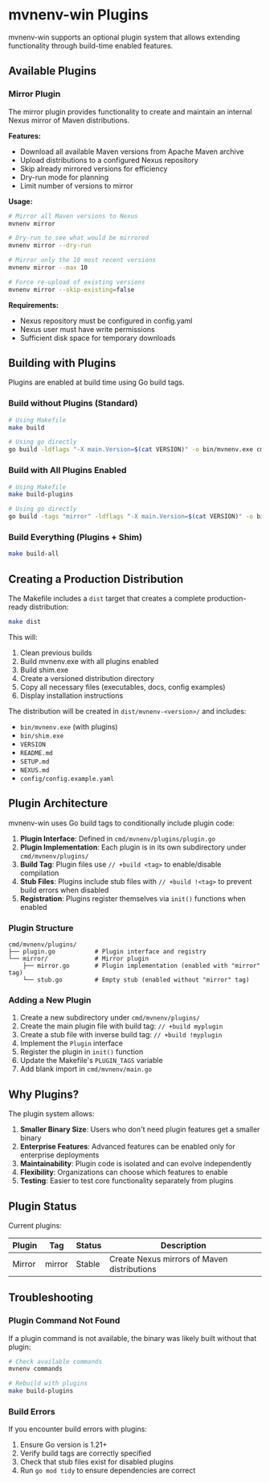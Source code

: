 # mvnenv-win Plugins

mvnenv-win supports an optional plugin system that allows extending functionality through build-time enabled features.

## Available Plugins

### Mirror Plugin

The mirror plugin provides functionality to create and maintain an internal Nexus mirror of Maven distributions.

**Features:**
- Download all available Maven versions from Apache Maven archive
- Upload distributions to a configured Nexus repository
- Skip already mirrored versions for efficiency
- Dry-run mode for planning
- Limit number of versions to mirror

**Usage:**

```bash
# Mirror all Maven versions to Nexus
mvnenv mirror

# Dry-run to see what would be mirrored
mvnenv mirror --dry-run

# Mirror only the 10 most recent versions
mvnenv mirror --max 10

# Force re-upload of existing versions
mvnenv mirror --skip-existing=false
```

**Requirements:**
- Nexus repository must be configured in config.yaml
- Nexus user must have write permissions
- Sufficient disk space for temporary downloads

## Building with Plugins

Plugins are enabled at build time using Go build tags.

### Build without Plugins (Standard)

```bash
# Using Makefile
make build

# Using go directly
go build -ldflags "-X main.Version=$(cat VERSION)" -o bin/mvnenv.exe cmd/mvnenv/main.go
```

### Build with All Plugins Enabled

```bash
# Using Makefile
make build-plugins

# Using go directly
go build -tags "mirror" -ldflags "-X main.Version=$(cat VERSION)" -o bin/mvnenv.exe cmd/mvnenv/main.go
```

### Build Everything (Plugins + Shim)

```bash
make build-all
```

## Creating a Production Distribution

The Makefile includes a `dist` target that creates a complete production-ready distribution:

```bash
make dist
```

This will:
1. Clean previous builds
2. Build mvnenv.exe with all plugins enabled
3. Build shim.exe
4. Create a versioned distribution directory
5. Copy all necessary files (executables, docs, config examples)
6. Display installation instructions

The distribution will be created in `dist/mvnenv-<version>/` and includes:
- `bin/mvnenv.exe` (with plugins)
- `bin/shim.exe`
- `VERSION`
- `README.md`
- `SETUP.md`
- `NEXUS.md`
- `config/config.example.yaml`

## Plugin Architecture

mvnenv-win uses Go build tags to conditionally include plugin code:

1. **Plugin Interface**: Defined in `cmd/mvnenv/plugins/plugin.go`
2. **Plugin Implementation**: Each plugin is in its own subdirectory under `cmd/mvnenv/plugins/`
3. **Build Tag**: Plugin files use `// +build <tag>` to enable/disable compilation
4. **Stub Files**: Plugins include stub files with `// +build !<tag>` to prevent build errors when disabled
5. **Registration**: Plugins register themselves via `init()` functions when enabled

### Plugin Structure

```
cmd/mvnenv/plugins/
├── plugin.go           # Plugin interface and registry
└── mirror/             # Mirror plugin
    ├── mirror.go       # Plugin implementation (enabled with "mirror" tag)
    └── stub.go         # Empty stub (enabled without "mirror" tag)
```

### Adding a New Plugin

1. Create a new subdirectory under `cmd/mvnenv/plugins/`
2. Create the main plugin file with build tag: `// +build myplugin`
3. Create a stub file with inverse build tag: `// +build !myplugin`
4. Implement the `Plugin` interface
5. Register the plugin in `init()` function
6. Update the Makefile's `PLUGIN_TAGS` variable
7. Add blank import in `cmd/mvnenv/main.go`

## Why Plugins?

The plugin system allows:

1. **Smaller Binary Size**: Users who don't need plugin features get a smaller binary
2. **Enterprise Features**: Advanced features can be enabled only for enterprise deployments
3. **Maintainability**: Plugin code is isolated and can evolve independently
4. **Flexibility**: Organizations can choose which features to enable
5. **Testing**: Easier to test core functionality separately from plugins

## Plugin Status

Current plugins:

| Plugin | Tag | Status | Description |
|--------|-----|--------|-------------|
| Mirror | mirror | Stable | Create Nexus mirrors of Maven distributions |

## Troubleshooting

### Plugin Command Not Found

If a plugin command is not available, the binary was likely built without that plugin:

```bash
# Check available commands
mvnenv commands

# Rebuild with plugins
make build-plugins
```

### Build Errors

If you encounter build errors with plugins:

1. Ensure Go version is 1.21+
2. Verify build tags are correctly specified
3. Check that stub files exist for disabled plugins
4. Run `go mod tidy` to ensure dependencies are correct

